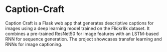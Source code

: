 # Caption-Craft
Caption Craft is a Flask web app that generates descriptive captions for images using a deep learning model trained on the Flickr8k dataset. It combines a pre-trained ResNet50 for image features with an LSTM-based RNN for sequence generation. The project showcases transfer learning and RNNs for image captioning.
